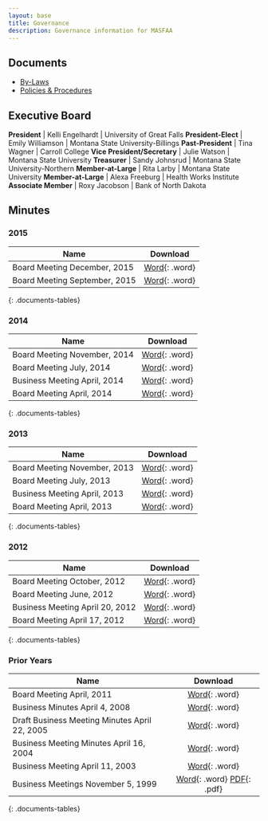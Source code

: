```yaml
---
layout: base
title: Governance
description: Governance information for MASFAA
---
```


## Documents

* [By-Laws](bylaws)
* [Policies & Procedures](policies)

## Executive Board

**President**                | Kelli Engelhardt | University of Great Falls
**President-Elect**          | Emily Williamson | Montana State University-Billings
**Past-President**           | Tina Wagner      | Carroll College
**Vice President/Secretary** | Julie Watson     | Montana State University
**Treasurer**                | Sandy Johnsrud   | Montana State University-Northern
**Member-at-Large**          | Rita Larby       | Montana State University
**Member-at-Large**          | Alexa Freeburg   | Health Works Institute
**Associate Member**         | Roxy Jacobson    | Bank of North Dakota

## Minutes

### 2015

Name                                          | Download
--------------------------------------------- | :------------------------------------------------------------------------------:
Board Meeting December, 2015                  | [Word](minutes/16-12-15-masfaa-board-meeting-minutes.docx){: .word}
Board Meeting September, 2015                 | [Word](minutes/MASFAA%20Board%20Meeting%20Minutes%2009%2018%202015.docx){: .word}
{: .documents-tables}

### 2014

Name                                          | Download
--------------------------------------------- | :------------------------------------------------------------------------------:
Board Meeting November, 2014                  | [Word](minutes/11-05-14-masfaa-board-meeting-minutes.docx){: .word}
Board Meeting July, 2014                      | [Word](minutes/7-9-14-masfaa-board-meeting-minutes.docx){: .word}
Business Meeting April, 2014                  | [Word](minutes/4-25-14-masfaa-business-meeting%20notes.docx){: .word}
Board Meeting April, 2014                     | [Word](minutes/4-23-14-masfaa-board-meeting%20minutes.docx){: .word}
{: .documents-tables}

### 2013

Name                                          | Download
--------------------------------------------- | :------------------------------------------------------------------------------:
Board Meeting November, 2013                  | [Word](minutes/nov1masfaa-board-meeting.docx){: .word}
Board Meeting July, 2013                      | [Word](minutes/july25masfaa-board-meeting.docx){: .word}
Business Meeting April, 2013                  | [Word](minutes/masfaa-2013-business-meeting-minutes-2.doc){: .word}
Board Meeting April, 2013                     | [Word](minutes/april-17-masfaa-board-meeting.doc){: .word}
{: .documents-tables}

### 2012

Name                                          | Download
--------------------------------------------- | :------------------------------------------------------------------------------:
Board Meeting October, 2012                   | [Word](minutes/masfaa-board-meeting-minutes-october-2012.doc){: .word}
Board Meeting June, 2012                      | [Word](minutes/MASFAA%20Board%20Meeting%20June%202012%20Minutes.docx){: .word}
Business Meeting April 20, 2012               | [Word](minutes/MASFAA%20Business%20Meeting%204_20_2012.doc){: .word}
Board Meeting April 17, 2012                  | [Word](minutes/MASFAA%20Board%20Meeting%204_17_2012.doc){: .word}
{: .documents-tables}

### Prior Years

Name                                          | Download
--------------------------------------------- | :------------------------------------------------------------------------------:
Board Meeting April, 2011                     | [Word](minutes/masfaa-april-2011-business-meeting-minutes.doc){: .word}
Business Minutes April 4, 2008                | [Word](minutes/MASFAA_Business_Meeting_42008.doc){: .word}
Draft Business Meeting Minutes April 22, 2005 | [Word](minutes/masfaa_business_meeting_4_05.doc){: .word}
Business Meeting Minutes April 16, 2004       | [Word](minutes/MASFAA_Business_Meeting_4_16_04.doc){: .word}
Business Meeting April 11, 2003               | [Word](minutes/MASFAA_spring_03_Business_Meeting.doc){: .word}
Business Meetings November 5, 1999            | [Word](minutes/MASFAA1199.doc){: .word} [PDF](minutes/MASFAA1199.pdf){: .pdf}
{: .documents-tables}
